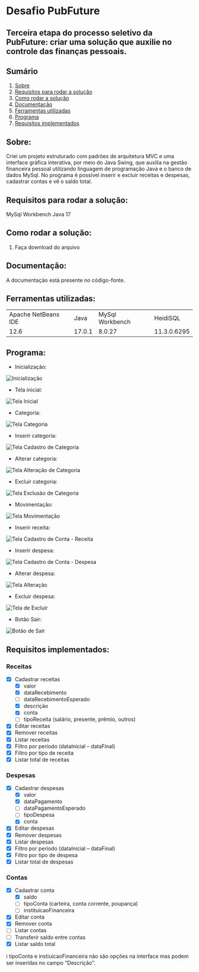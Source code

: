 # Desafio PubFuture

## Terceira etapa do processo seletivo da PubFuture: criar uma solução que auxilie no controle das finanças pessoais.

## Sumário
1. [Sobre](#Sobre)
2. [Requisitos para rodar a solução](#requisitos-para-rodar-a-solução)
3. [Como rodar a solução](#como-rodar-a-solução)
4. [Documentação](#documentação)
5. [Ferramentas utilizadas](#documentação)
6. [Programa](#programa)
7. [Requisitos implementados](#requisitos-implementados)

## Sobre: 
Criei um projeto estruturado com padrões de arquitetura MVC e uma interface gráfica interativa, por meio do Java Swing, que auxilia na gestão financeira pessoal utilizando linguagem de programação Java e o banco de dados MySql. No programa é possível inserir e excluir receitas e despesas, cadastrar contas e vê o saldo total. 

## Requisitos para rodar a solução:
MySql Workbench
Java 17

## Como rodar a solução:
1. Faça download do arquivo 

## Documentação: 
A documentação está presente no código-fonte.

## Ferramentas utilizadas:
<table>
 <tr> 
  <td>Apache NetBeans IDE</td>
  <td>Java</td>
  <td>MySql Workbench</td>
  <td>HeidiSQL</td>
 </tr>
<tr>
  <td>12.6</td>
  <td>17.0.1</td>
  <td>8.0.27</td>
  <td>11.3.0.6295</td>
 </tr>
</table>

## Programa:

- Inicialização:

![Inicialização](https://user-images.githubusercontent.com/95294368/149587246-01a38b8b-7b3f-469b-aad2-e5fac06db6f4.jpg)

- Tela inicial:

![Tela Inicial](https://user-images.githubusercontent.com/95294368/149587263-9628cd0a-f759-4c9f-b9db-a950ea4814aa.jpg)

- Categoria:

![Tela Categoria](https://user-images.githubusercontent.com/95294368/149587258-00c41d5a-3b9e-4df4-8fbf-d4579bae3929.jpg)

- Inserir categoria:

![Tela Cadastro de Categoria](https://user-images.githubusercontent.com/95294368/149587253-d4e2dd13-83e8-462a-8038-ca35a5e73afb.jpg)

- Alterar categoria:

![Tela Alteração de Categoria](https://user-images.githubusercontent.com/95294368/149587248-0127c301-36dc-43b6-9c01-bf614eca7982.jpg)

- Excluir categoria:

![Tela Exclusão de Categoria](https://user-images.githubusercontent.com/95294368/149587262-307adfa2-930c-4e42-a9d7-3c323cb119d3.jpg)

- Movimentação:

![Tela Movimentação](https://user-images.githubusercontent.com/95294368/149587240-d26553e6-8c46-4236-a4e5-86796f361cd3.jpg)

- Inserir receita:

![Tela Cadastro de Conta - Receita](https://user-images.githubusercontent.com/95294368/149587256-5ab90a95-6bce-43b5-9707-294c37846e4e.jpg)

- Inserir despesa:

![Tela Cadastro de Conta - Despesa](https://user-images.githubusercontent.com/95294368/149587254-e621866c-8a34-42bc-be66-24f53c362921.jpg)

- Alterar despesa:

![Tela Alteração](https://user-images.githubusercontent.com/95294368/149587250-75813b33-b323-4f34-b7b7-554723155389.jpg)

- Excluir despesa:

![Tela de Excluir](https://user-images.githubusercontent.com/95294368/149587260-c597d58e-4ba7-496f-848a-1670dc9b73f2.jpg)

- Botão Sair:

![Botão de Sair](https://user-images.githubusercontent.com/95294368/149587242-c458eb8d-91d6-4f27-9901-4c561252c601.jpg)


## Requisitos implementados: 

### Receitas
- [x] Cadastrar receitas 
  - [x] valor 
  - [x] dataRecebimento 
  - [ ] dataRecebimentoEsperado 
  - [x] descrição 
  - [x] conta 
  - [ ] tipoReceita (salário, presente, prêmio, outros) 
- [x] Editar receitas 
- [x] Remover receitas 
- [x] Listar receitas 
- [x] Filtro por período (dataInicial – dataFinal) 
- [x] Filtro por tipo de receita 
- [x] Listar total de receitas 
### Despesas
- [x] Cadastrar despesas 
  - [x] valor 
  - [x] dataPagamento 
  - [ ] dataPagamentoEsperado 
  - [ ] tipoDespesa 
  - [x] conta 
- [x] Editar despesas 
- [x] Remover despesas 
- [x] Listar despesas 
- [x] Filtro por período (dataInicial – dataFinal) 
- [x] Filtro por tipo de despesa 
- [x] Listar total de despesas 
### Contas
- [x] Cadastrar conta 
  - [x] saldo 
  - [ ] tipoConta (carteira, conta corrente, poupança) 
  - [ ] instituicaoFinanceira 
- [x] Editar conta 
- [x] Remover conta 
- [ ] Listar contas 
- [ ] Transferir saldo entre contas 
- [x] Listar saldo total 

ℹ️ tipoConta e instiuicaoFinanceira não são opções na interface mas podem ser inseridas no campo "Descrição".
